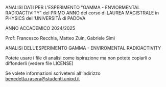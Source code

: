 ANALISI DATI PER L'ESPERIMENTO "GAMMA - ENVIORMENTAL RADIOACTIVITY" del PRIMO ANNO del corso di LAUREA MAGISTRALE in PHYSICS dell'UNIVERSITÀ di PADOVA

ANNO ACCADEMICO 2024/2025

Prof: Francesco Recchia, Matteo Zuin, Gabriele Simi

ANALISI DELL'ESPERIMENTO GAMMA - ENVIROMENTAL RADIOACTIVITY

Potete usare i file di analisi come ispirazione ma non potete copiarli o diffonderli (vedere file LICENSE) 

Se volete informazioni scrivetemi all'indirizzo benedetta.rasera@studenti.unipd.it
